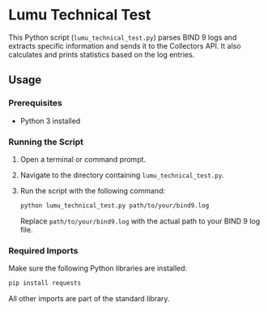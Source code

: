 # Lumu Technical Test

This Python script (`lumu_technical_test.py`) parses BIND 9 logs and extracts specific information and sends it to the Collectors API. It also calculates and prints statistics based on the log entries.

## Usage

### Prerequisites

- Python 3 installed

### Running the Script

1. Open a terminal or command prompt.
2. Navigate to the directory containing `lumu_technical_test.py`.
3. Run the script with the following command:

    ```bash
    python lumu_technical_test.py path/to/your/bind9.log
    ```

    Replace `path/to/your/bind9.log` with the actual path to your BIND 9 log file.

### Required Imports

Make sure the following Python libraries are installed:

```bash
pip install requests
```
All other imports are part of the standard library.
